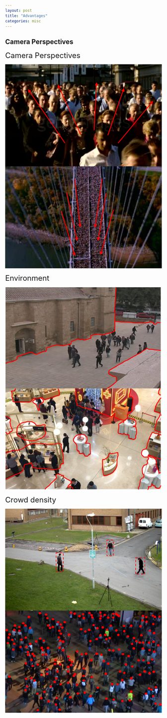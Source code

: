 ```yaml
---
layout: post
title: "Advantages"
categories: misc
---
```

## Camera Perspectives
<span style="font-size: 24px;">Camera Perspectives</span>

![pic](https://github.com/xzh0312/minima/blob/master/imgs/Advantage1.png?raw=true)

<span style="font-size: 24px;">Environment</span>

![pic](https://github.com/xzh0312/minima/blob/master/imgs/Advantage2.png?raw=true)

<span style="font-size: 24px;">Crowd density</span>

![pic](https://github.com/xzh0312/minima/blob/master/imgs/Advantage3.png?raw=true)

